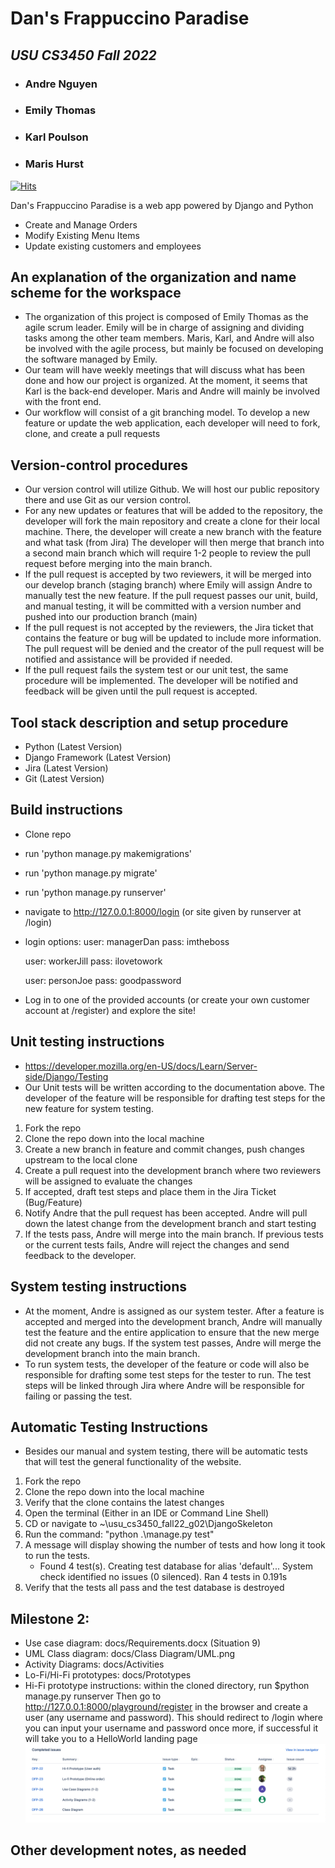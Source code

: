 # Dan's Frappuccino Paradise
## _USU CS3450 Fall 2022_
- ### Andre Nguyen 
- ### Emily Thomas
- ### Karl Poulson
- ### Maris Hurst

[![Hits](https://hits.seeyoufarm.com/api/count/incr/badge.svg?url=https%3A%2F%2Fwww.google.com&count_bg=%230F2439&title_bg=%23A2AAAD&icon=buymeacoffee.svg&icon_color=%23FFFFFF&title=Coffee&edge_flat=false)](https://hits.seeyoufarm.com)

Dan's Frappuccino Paradise is a web app powered by Django and Python
- Create and Manage Orders
- Modify Existing Menu Items
- Update existing customers and employees
## An explanation of the organization and name scheme for the workspace 
 - The organization of this project is composed of Emily Thomas as the agile scrum leader. Emily will be in charge of assigning and dividing tasks among the other team members.  Maris, Karl, and Andre will also be involved with the agile process, but mainly be focused on developing the software managed by Emily. 
 - Our team will have weekly meetings that will discuss what has been done and how our project is organized. At the moment, it seems that Karl is the back-end developer. Maris and Andre will mainly be involved with the front end.
 - Our workflow will consist of a git branching model. To develop a new feature or update the web application, each developer will need to fork, clone, and create a pull requests 

## Version-control procedures
 - Our version control will utilize Github. We will host our public repository there and use Git as our version control. 
 - For any new updates or features that will be added to the repository, the developer will fork the main repository and create a clone for their local machine. There, the developer will create a new branch with the feature and what task (from Jira) The developer will then merge that branch into a second main branch which will require 1-2 people to review the pull request before merging into the main branch. 
 - If the pull request is accepted by two reviewers, it will be merged into our develop branch (staging branch) where Emily will assign Andre to manually test the new feature. If the pull request passes our unit, build, and manual testing, it will be committed with a version number and pushed into our production branch (main)
 - If the pull request is not accepted by the reviewers, the Jira ticket that contains the feature or bug will be updated to include more information. The pull request will be denied and the creator of the pull request will be notified and assistance will be provided if needed. 
 - If the pull request fails the system test or our unit test, the same procedure will be implemented. The developer will be notified and feedback will be given until the pull request is accepted. 
 
## Tool stack description and setup procedure
- Python (Latest Version)
- Django Framework (Latest Version)
- Jira (Latest Version)
- Git (Latest Version)

## Build instructions
 - Clone repo
 - run 'python manage.py makemigrations'
 - run 'python manage.py migrate'
 - run 'python manage.py runserver' 
 - navigate to http://127.0.0.1:8000/login (or site given by runserver at /login)
 - login options:
   user: managerDan
   pass: imtheboss
   
   user: workerJill
   pass: ilovetowork
   
   user: personJoe
   pass: goodpassword
 
 - Log in to one of the provided accounts (or create your own customer account at /register) and explore the site!
## Unit testing instructions
 - https://developer.mozilla.org/en-US/docs/Learn/Server-side/Django/Testing
 - Our Unit tests will be written according to the documentation above. The developer of the feature will be responsible for drafting test steps for the new feature for system testing. 
 1. Fork the repo
 2. Clone the repo down into the local machine 
 3. Create a new branch in feature and commit changes, push changes upstream to the local clone 
 4. Create a pull request into the development branch where two reviewers will be assigned to evaluate the changes 
 5. If accepted, draft test steps and place them in the Jira Ticket (Bug/Feature)
 6. Notify Andre that the pull request has been accepted. Andre will pull down the latest change from the development branch and start testing 
 7. If the tests pass, Andre will merge into the main branch. If previous tests or the current tests fails, Andre will reject the changes and send feedback to the developer. 
## System testing instructions
 - At the moment, Andre is assigned as our system tester. After a feature is accepted and merged into the development branch, Andre will manually test the feature and the entire application to ensure that the new merge did not create any bugs. If the system test passes, Andre will merge the development branch into the main branch. 
 - To run system tests, the developer of the feature or code will also be responsible for drafting some test steps for the tester to run. The test steps will be linked through Jira where Andre will be responsible for failing or passing the test. 
 
## Automatic Testing Instructions 
 - Besides our manual and system testing, there will be automatic tests that will test the general functionality of the website. 
 1. Fork the repo
 2. Clone the repo down into the local machine 
 3. Verify that the clone contains the latest changes
 4. Open the terminal (Either in an IDE or Command Line Shell)
 5. CD or navigate to ~\usu_cs3450_fall22_g02\DjangoSkeleton
 6. Run the command: "python .\manage.py test"
 7. A message will display showing the number of tests and how long it took to run the tests.
    - Found 4 test(s).
    Creating test database for alias 'default'...
    System check identified no issues (0 silenced).
    Ran 4 tests in 0.191s
8. Verify that the tests all pass and the test database is destroyed 
## Milestone 2:
- Use case diagram: docs/Requirements.docx (Situation 9)
- UML Class diagram: docs/Class Diagram/UML.png
- Activity Diagrams: docs/Activities
- Lo-Fi/Hi-Fi prototypes: docs/Prototypes
- Hi-Fi prototype instructions: within the cloned directory, run $python manage.py runserver
    Then go to http://127.0.0.1:8000/playground/register in the browser and create a user (any username and password).
    This should redirect to /login where you can input your username and password once more, if successful it will take you to a HelloWorld landing page
![](docs/Images/Phase-2_jira_board.png)

## Other development notes, as needed
